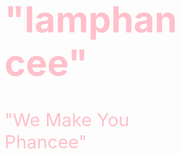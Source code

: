 <!DOCTYPE html>
<html>
<body>
<p><font size= "16" color= "pink"></p>
<h1>"Iamphancee"</h1>
<p>"We Make You Phancee"</p>

